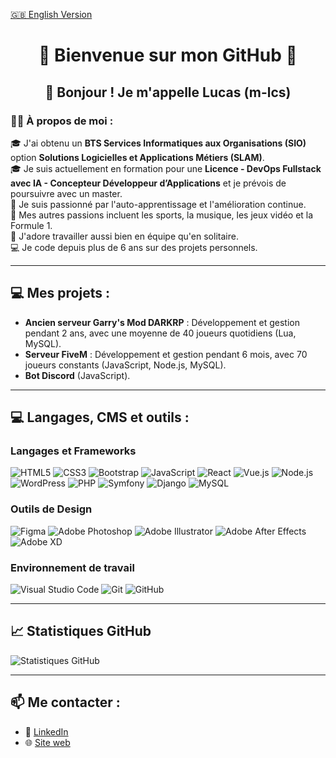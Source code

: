 [🇬🇧 English Version](README_EN.md)

<div align="center">

# 🌟 Bienvenue sur mon GitHub 🌟

## 👋 Bonjour ! Je m'appelle Lucas (m-lcs)

</div>

### 👩‍💻 À propos de moi :
🎓 J'ai obtenu un **BTS Services Informatiques aux Organisations (SIO)** option **Solutions Logicielles et Applications Métiers (SLAM)**.  
🎓 Je suis actuellement en formation pour une **Licence - DevOps Fullstack avec IA - Concepteur Développeur d’Applications** et je prévois de poursuivre avec un master.  
📖 Je suis passionné par l'auto-apprentissage et l'amélioration continue.  
💯 Mes autres passions incluent les sports, la musique, les jeux vidéo et la Formule 1.  
🤝 J'adore travailler aussi bien en équipe qu'en solitaire.  
💻 Je code depuis plus de 6 ans sur des projets personnels.  

---

## 💻 Mes projets :
- **Ancien serveur Garry's Mod DARKRP** : Développement et gestion pendant 2 ans, avec une moyenne de 40 joueurs quotidiens (Lua, MySQL).  
- **Serveur FiveM** : Développement et gestion pendant 6 mois, avec 70 joueurs constants (JavaScript, Node.js, MySQL).  
- **Bot Discord** (JavaScript).  

---

## 💻 Langages, CMS et outils :
### Langages et Frameworks
![HTML5](https://img.shields.io/badge/HTML5-E34F26?style=for-the-badge&logo=html5&logoColor=white)
![CSS3](https://img.shields.io/badge/CSS3-1572B6?style=for-the-badge&logo=css3&logoColor=white)
![Bootstrap](https://img.shields.io/badge/Bootstrap-7952B3?style=for-the-badge&logo=bootstrap&logoColor=white)
![JavaScript](https://img.shields.io/badge/JavaScript-F7DF1E?style=for-the-badge&logo=javascript&logoColor=black)
![React](https://img.shields.io/badge/React-20232A?style=for-the-badge&logo=react&logoColor=61DAFB)
![Vue.js](https://img.shields.io/badge/Vue.js-4FC08D?style=for-the-badge&logo=vue.js&logoColor=white)
![Node.js](https://img.shields.io/badge/Node.js-339933?style=for-the-badge&logo=nodedotjs&logoColor=white)
![WordPress](https://img.shields.io/badge/WordPress-21759B?style=for-the-badge&logo=wordpress&logoColor=white)
![PHP](https://img.shields.io/badge/PHP-777BB4?style=for-the-badge&logo=php&logoColor=white)
![Symfony](https://img.shields.io/badge/Symfony-000000?style=for-the-badge&logo=symfony&logoColor=white)
![Django](https://img.shields.io/badge/Django-092E20?style=for-the-badge&logo=django&logoColor=white)
![MySQL](https://img.shields.io/badge/MySQL-4479A1?style=for-the-badge&logo=mysql&logoColor=white)

### Outils de Design
![Figma](https://img.shields.io/badge/Figma-F24E1E?style=for-the-badge&logo=figma&logoColor=white)
![Adobe Photoshop](https://img.shields.io/badge/Adobe_Photoshop-31A8FF?style=for-the-badge&logo=adobe-photoshop&logoColor=white)
![Adobe Illustrator](https://img.shields.io/badge/Adobe_Illustrator-FF9A00?style=for-the-badge&logo=adobe-illustrator&logoColor=white)
![Adobe After Effects](https://img.shields.io/badge/Adobe_After_Effects-9999FF?style=for-the-badge&logo=adobe-after-effects&logoColor=white)
![Adobe XD](https://img.shields.io/badge/Adobe_XD-FF61F6?style=for-the-badge&logo=adobe-xd&logoColor=white)

### Environnement de travail
![Visual Studio Code](https://img.shields.io/badge/Visual_Studio_Code-0078D4?style=for-the-badge&logo=visual-studio-code&logoColor=white)
![Git](https://img.shields.io/badge/Git-F05032?style=for-the-badge&logo=git&logoColor=white)
![GitHub](https://img.shields.io/badge/GitHub-181717?style=for-the-badge&logo=github&logoColor=white)

---

## 📈 Statistiques GitHub
![Statistiques GitHub](https://github-readme-stats.vercel.app/api?username=m-lcs&show_icons=true&theme=radical)

---

## 📫 Me contacter :
- 🔗 [LinkedIn](https://linkedin.com/in/lucasmoniez)
- 🌐 [Site web](https://xlcs.codes/)
